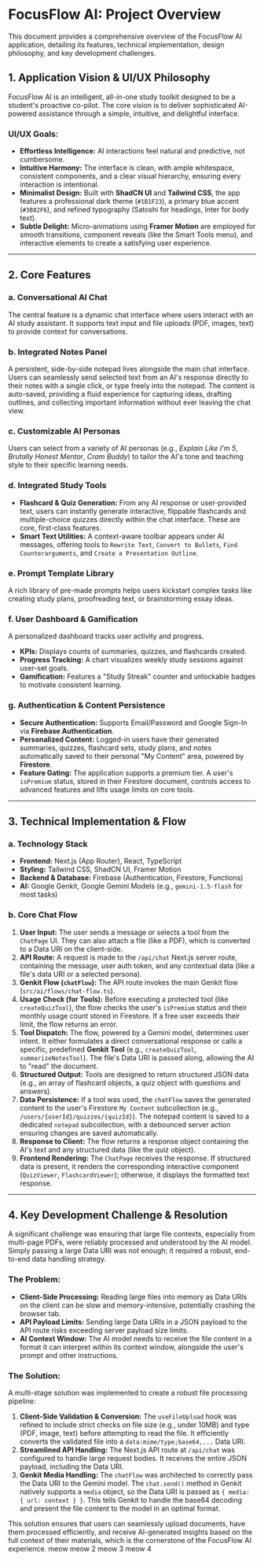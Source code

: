 # FocusFlow AI: Project Overview

This document provides a comprehensive overview of the FocusFlow AI application, detailing its features, technical implementation, design philosophy, and key development challenges.

## 1. Application Vision & UI/UX Philosophy

FocusFlow AI is an intelligent, all-in-one study toolkit designed to be a student's proactive co-pilot. The core vision is to deliver sophisticated AI-powered assistance through a simple, intuitive, and delightful interface.

### UI/UX Goals:
- **Effortless Intelligence:** AI interactions feel natural and predictive, not cumbersome.
- **Intuitive Harmony:** The interface is clean, with ample whitespace, consistent components, and a clear visual hierarchy, ensuring every interaction is intentional.
- **Minimalist Design:** Built with **ShadCN UI** and **Tailwind CSS**, the app features a professional dark theme (`#1B1F23`), a primary blue accent (`#3B82F6`), and refined typography (Satoshi for headings, Inter for body text).
- **Subtle Delight:** Micro-animations using **Framer Motion** are employed for smooth transitions, component reveals (like the Smart Tools menu), and interactive elements to create a satisfying user experience.

---

## 2. Core Features

### a. Conversational AI Chat
The central feature is a dynamic chat interface where users interact with an AI study assistant. It supports text input and file uploads (PDF, images, text) to provide context for conversations.

### b. Integrated Notes Panel
A persistent, side-by-side notepad lives alongside the main chat interface. Users can seamlessly send selected text from an AI's response directly to their notes with a single click, or type freely into the notepad. The content is auto-saved, providing a fluid experience for capturing ideas, drafting outlines, and collecting important information without ever leaving the chat view.

### c. Customizable AI Personas
Users can select from a variety of AI personas (e.g., *Explain Like I'm 5*, *Brutally Honest Mentor*, *Cram Buddy*) to tailor the AI's tone and teaching style to their specific learning needs.

### d. Integrated Study Tools
- **Flashcard & Quiz Generation:** From any AI response or user-provided text, users can instantly generate interactive, flippable flashcards and multiple-choice quizzes directly within the chat interface. These are core, first-class features.
- **Smart Text Utilities:** A context-aware toolbar appears under AI messages, offering tools to `Rewrite Text`, `Convert to Bullets`, `Find Counterarguments`, and `Create a Presentation Outline`.

### e. Prompt Template Library
A rich library of pre-made prompts helps users kickstart complex tasks like creating study plans, proofreading text, or brainstorming essay ideas.

### f. User Dashboard & Gamification
A personalized dashboard tracks user activity and progress.
- **KPIs:** Displays counts of summaries, quizzes, and flashcards created.
- **Progress Tracking:** A chart visualizes weekly study sessions against user-set goals.
- **Gamification:** Features a "Study Streak" counter and unlockable badges to motivate consistent learning.

### g. Authentication & Content Persistence
- **Secure Authentication:** Supports Email/Password and Google Sign-In via **Firebase Authentication**.
- **Personalized Content:** Logged-in users have their generated summaries, quizzes, flashcard sets, study plans, and notes automatically saved to their personal "My Content" area, powered by **Firestore**.
- **Feature Gating:** The application supports a premium tier. A user's `isPremium` status, stored in their Firestore document, controls access to advanced features and lifts usage limits on core tools.

---

## 3. Technical Implementation & Flow

### a. Technology Stack
- **Frontend:** Next.js (App Router), React, TypeScript
- **Styling:** Tailwind CSS, ShadCN UI, Framer Motion
- **Backend & Database:** Firebase (Authentication, Firestore, Functions)
- **AI:** Google Genkit, Google Gemini Models (e.g., `gemini-1.5-flash` for most tasks)

### b. Core Chat Flow
1.  **User Input:** The user sends a message or selects a tool from the `ChatPage` UI. They can also attach a file (like a PDF), which is converted to a Data URI on the client-side.
2.  **API Route:** A request is made to the `/api/chat` Next.js server route, containing the message, user auth token, and any contextual data (like a file's data URI or a selected persona).
3.  **Genkit Flow (`chatFlow`):** The API route invokes the main Genkit flow (`src/ai/flows/chat-flow.ts`).
4.  **Usage Check (for Tools):** Before executing a protected tool (like `createQuizTool`), the flow checks the user's `isPremium` status and their monthly usage count stored in Firestore. If a free user exceeds their limit, the flow returns an error.
5.  **Tool Dispatch:** The flow, powered by a Gemini model, determines user intent. It either formulates a direct conversational response or calls a specific, predefined **Genkit Tool** (e.g., `createQuizTool`, `summarizeNotesTool`). The file's Data URI is passed along, allowing the AI to "read" the document.
6.  **Structured Output:** Tools are designed to return structured JSON data (e.g., an array of flashcard objects, a quiz object with questions and answers).
7.  **Data Persistence:** If a tool was used, the `chatFlow` saves the generated content to the user's Firestore `My Content` subcollection (e.g., `/users/{userId}/quizzes/{quizId}`). The notepad content is saved to a dedicated `notepad` subcollection, with a debounced server action ensuring changes are saved automatically.
8.  **Response to Client:** The flow returns a response object containing the AI's text and any structured data (like the quiz object).
9.  **Frontend Rendering:** The `ChatPage` receives the response. If structured data is present, it renders the corresponding interactive component (`QuizViewer`, `FlashcardViewer`); otherwise, it displays the formatted text response.

---

## 4. Key Development Challenge & Resolution

A significant challenge was ensuring that large file contexts, especially from multi-page PDFs, were reliably processed and understood by the AI model. Simply passing a large Data URI was not enough; it required a robust, end-to-end data handling strategy.

### The Problem:
- **Client-Side Processing:** Reading large files into memory as Data URIs on the client can be slow and memory-intensive, potentially crashing the browser tab.
- **API Payload Limits:** Sending large Data URIs in a JSON payload to the API route risks exceeding server payload size limits.
- **AI Context Window:** The AI model needs to receive the file content in a format it can interpret within its context window, alongside the user's prompt and other instructions.

### The Solution:
A multi-stage solution was implemented to create a robust file processing pipeline:
1.  **Client-Side Validation & Conversion:** The `useFileUpload` hook was refined to include strict checks on file size (e.g., under 10MB) and type (PDF, image, text) before attempting to read the file. It efficiently converts the validated file into a `data:mime/type;base64,...` Data URI.
2.  **Streamlined API Handling:** The Next.js API route at `/api/chat` was configured to handle large request bodies. It receives the entire JSON payload, including the Data URI.
3.  **Genkit Media Handling:** The `chatFlow` was architected to correctly pass the Data URI to the Gemini model. The `chat.send()` method in Genkit natively supports a `media` object, so the Data URI is passed as `{ media: { url: context } }`. This tells Genkit to handle the base64 decoding and present the file content to the model in an optimal format.

This solution ensures that users can seamlessly upload documents, have them processed efficiently, and receive AI-generated insights based on the full context of their materials, which is the cornerstone of the FocusFlow AI experience.
meow
meow 2
meow 3
meow 4

